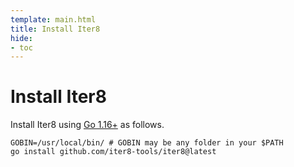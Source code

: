 ```yaml
---
template: main.html
title: Install Iter8
hide:
- toc
---
```


# Install Iter8

Install Iter8 using [Go 1.16+](https://golang.org/) as follows.
```shell
GOBIN=/usr/local/bin/ # GOBIN may be any folder in your $PATH
go install github.com/iter8-tools/iter8@latest
```
